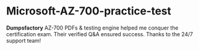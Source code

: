 # Microsoft-AZ-700-practice-test
**Dumpsfactory** AZ-700 PDFs &amp; testing engine helped me conquer the certification exam. Their verified Q&amp;A ensured success. Thanks to the 24/7 support team!
